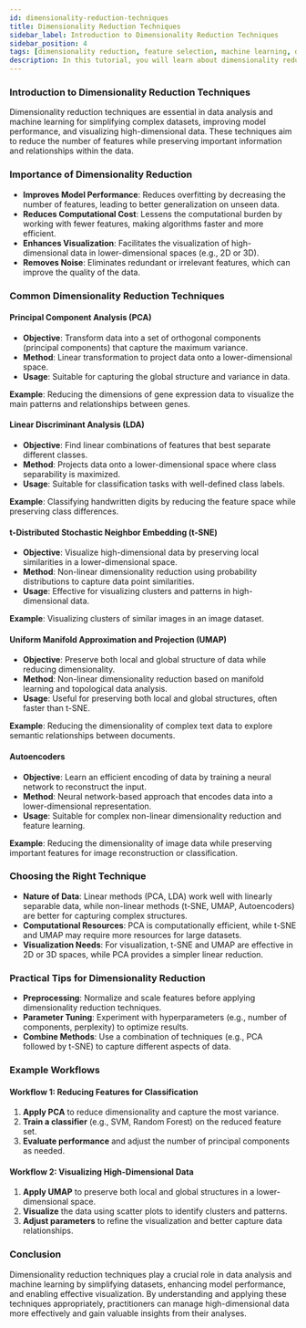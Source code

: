```yaml
---
id: dimensionality-reduction-techniques
title: Dimensionality Reduction Techniques
sidebar_label: Introduction to Dimensionality Reduction Techniques
sidebar_position: 4
tags: [dimensionality reduction, feature selection, machine learning, data analysis, data science, PCA, LDA, t-SNE, UMAP, feature engineering]
description: In this tutorial, you will learn about dimensionality reduction techniques, their importance, the main methods used for dimensionality reduction, and how to apply them effectively in data analysis and machine learning.
---
```


### Introduction to Dimensionality Reduction Techniques
Dimensionality reduction techniques are essential in data analysis and machine learning for simplifying complex datasets, improving model performance, and visualizing high-dimensional data. These techniques aim to reduce the number of features while preserving important information and relationships within the data.

### Importance of Dimensionality Reduction
- **Improves Model Performance**: Reduces overfitting by decreasing the number of features, leading to better generalization on unseen data.
- **Reduces Computational Cost**: Lessens the computational burden by working with fewer features, making algorithms faster and more efficient.
- **Enhances Visualization**: Facilitates the visualization of high-dimensional data in lower-dimensional spaces (e.g., 2D or 3D).
- **Removes Noise**: Eliminates redundant or irrelevant features, which can improve the quality of the data.

### Common Dimensionality Reduction Techniques

#### Principal Component Analysis (PCA)
- **Objective**: Transform data into a set of orthogonal components (principal components) that capture the maximum variance.
- **Method**: Linear transformation to project data onto a lower-dimensional space.
- **Usage**: Suitable for capturing the global structure and variance in data.

**Example**: Reducing the dimensions of gene expression data to visualize the main patterns and relationships between genes.

#### Linear Discriminant Analysis (LDA)
- **Objective**: Find linear combinations of features that best separate different classes.
- **Method**: Projects data onto a lower-dimensional space where class separability is maximized.
- **Usage**: Suitable for classification tasks with well-defined class labels.

**Example**: Classifying handwritten digits by reducing the feature space while preserving class differences.

#### t-Distributed Stochastic Neighbor Embedding (t-SNE)
- **Objective**: Visualize high-dimensional data by preserving local similarities in a lower-dimensional space.
- **Method**: Non-linear dimensionality reduction using probability distributions to capture data point similarities.
- **Usage**: Effective for visualizing clusters and patterns in high-dimensional data.

**Example**: Visualizing clusters of similar images in an image dataset.

#### Uniform Manifold Approximation and Projection (UMAP)
- **Objective**: Preserve both local and global structure of data while reducing dimensionality.
- **Method**: Non-linear dimensionality reduction based on manifold learning and topological data analysis.
- **Usage**: Useful for preserving both local and global structures, often faster than t-SNE.

**Example**: Reducing the dimensionality of complex text data to explore semantic relationships between documents.

#### Autoencoders
- **Objective**: Learn an efficient encoding of data by training a neural network to reconstruct the input.
- **Method**: Neural network-based approach that encodes data into a lower-dimensional representation.
- **Usage**: Suitable for complex non-linear dimensionality reduction and feature learning.

**Example**: Reducing the dimensionality of image data while preserving important features for image reconstruction or classification.

### Choosing the Right Technique
- **Nature of Data**: Linear methods (PCA, LDA) work well with linearly separable data, while non-linear methods (t-SNE, UMAP, Autoencoders) are better for capturing complex structures.
- **Computational Resources**: PCA is computationally efficient, while t-SNE and UMAP may require more resources for large datasets.
- **Visualization Needs**: For visualization, t-SNE and UMAP are effective in 2D or 3D spaces, while PCA provides a simpler linear reduction.

### Practical Tips for Dimensionality Reduction
- **Preprocessing**: Normalize and scale features before applying dimensionality reduction techniques.
- **Parameter Tuning**: Experiment with hyperparameters (e.g., number of components, perplexity) to optimize results.
- **Combine Methods**: Use a combination of techniques (e.g., PCA followed by t-SNE) to capture different aspects of data.

### Example Workflows

#### Workflow 1: Reducing Features for Classification
1. **Apply PCA** to reduce dimensionality and capture the most variance.
2. **Train a classifier** (e.g., SVM, Random Forest) on the reduced feature set.
3. **Evaluate performance** and adjust the number of principal components as needed.

#### Workflow 2: Visualizing High-Dimensional Data
1. **Apply UMAP** to preserve both local and global structures in a lower-dimensional space.
2. **Visualize** the data using scatter plots to identify clusters and patterns.
3. **Adjust parameters** to refine the visualization and better capture data relationships.

### Conclusion
Dimensionality reduction techniques play a crucial role in data analysis and machine learning by simplifying datasets, enhancing model performance, and enabling effective visualization. By understanding and applying these techniques appropriately, practitioners can manage high-dimensional data more effectively and gain valuable insights from their analyses.
